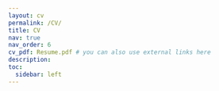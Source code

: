 ```yaml
---
layout: cv
permalink: /CV/
title: CV
nav: true
nav_order: 6
cv_pdf: Resume.pdf # you can also use external links here
description:
toc:
  sidebar: left
---
```

